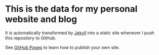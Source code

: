 This is the data for my personal website and blog
=================================================

It is automatically transformed by [Jekyll](http://github.com/mojombo/jekyll) into a static site whenever I push this repository to GitHub.

See [GitHub Pages](http://pages.github.com) to learn how to publish your own site.
